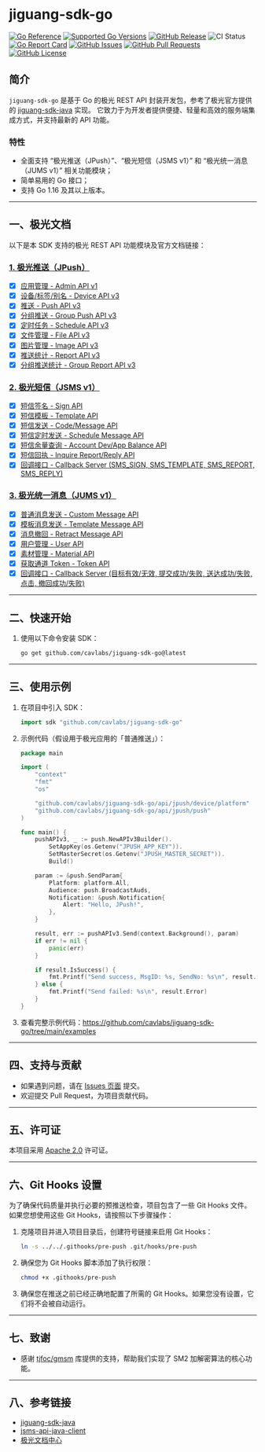 # jiguang-sdk-go

[![Go Reference](https://pkg.go.dev/badge/github.com/cavlabs/jiguang-sdk-go.svg)](https://pkg.go.dev/github.com/cavlabs/jiguang-sdk-go)
[![Supported Go Versions](https://img.shields.io/badge/Go-≥&nbsp;1.16-blue)](https://go.dev/doc/devel/release)
[![GitHub Release](https://img.shields.io/github/v/release/cavlabs/jiguang-sdk-go)](https://github.com/cavlabs/jiguang-sdk-go/releases)
![CI Status](https://img.shields.io/github/actions/workflow/status/cavlabs/jiguang-sdk-go/ci.yml?label=CI&logo=github)
[![Go Report Card](https://goreportcard.com/badge/github.com/cavlabs/jiguang-sdk-go)](https://goreportcard.com/report/github.com/cavlabs/jiguang-sdk-go)
[![GitHub Issues](https://img.shields.io/github/issues/cavlabs/jiguang-sdk-go)](https://github.com/cavlabs/jiguang-sdk-go/issues)
[![GitHub Pull Requests](https://img.shields.io/github/issues-pr/cavlabs/jiguang-sdk-go)](https://github.com/cavlabs/jiguang-sdk-go/pulls)
[![GitHub License](https://img.shields.io/github/license/cavlabs/jiguang-sdk-go)](https://github.com/cavlabs/jiguang-sdk-go?tab=Apache-2.0-1-ov-file#readme)

## 简介

`jiguang-sdk-go` 是基于 Go 的极光 REST API
封装开发包，参考了极光官方提供的 [jiguang-sdk-java](https://github.com/jpush/jiguang-sdk-java) 实现。
它致力于为开发者提供便捷、轻量和高效的服务端集成方式，并支持最新的 API 功能。

### 特性

- 全面支持 “极光推送（JPush）”、“极光短信（JSMS v1）” 和 “极光统一消息（JUMS v1）” 相关功能模块；
- 简单易用的 Go 接口；
- 支持 Go 1.16 及其以上版本。

---

## 一、极光文档

以下是本 SDK 支持的极光 REST API 功能模块及官方文档链接：

### [1. 极光推送（JPush）](https://docs.jiguang.cn/jpush/server/push)

- [x] [应用管理 - Admin API v1](https://docs.jiguang.cn/jpush/server/push/rest_api_admin_api_v1)
- [x] [设备/标签/别名 - Device API v3](https://docs.jiguang.cn/jpush/server/push/rest_api_v3_device)
- [x] [推送 - Push API v3](https://docs.jiguang.cn/jpush/server/push/rest_api_v3_push)
- [x] [分组推送 - Group Push API v3](https://docs.jiguang.cn/jpush/server/push/rest_api_v3_push_grouppush)
- [x] [定时任务 - Schedule API v3](https://docs.jiguang.cn/jpush/server/push/rest_api_push_schedule)
- [x] [文件管理 - File API v3](https://docs.jiguang.cn/jpush/server/push/rest_api_v3_file)
- [x] [图片管理 - Image API v3](https://docs.jiguang.cn/jpush/server/push/rest_api_v3_image)
- [x] [推送统计 - Report API v3](https://docs.jiguang.cn/jpush/server/push/rest_api_v3_report)
- [x] [分组推送统计 - Group Report API v3](https://docs.jiguang.cn/jpush/server/push/rest_api_v3_report)

### [2. 极光短信（JSMS v1）](https://docs.jiguang.cn/jsms/server/restapi)

- [x] [短信签名 - Sign API](https://docs.jiguang.cn/jsms/server/rest_api_jsms_sign)
- [x] [短信模板 - Template API](https://docs.jiguang.cn/jsms/server/rest_api_jsms_templates)
- [x] [短信发送 - Code/Message API](https://docs.jiguang.cn/jsms/server/rest_api_jsms)
- [x] [短信定时发送 - Schedule Message API](https://docs.jiguang.cn/jsms/server/rest_api_jsms_schedule)
- [x] [短信余量查询 - Account Dev/App Balance API](https://docs.jiguang.cn/jsms/server/rest_jsms_api_account)
- [x] [短信回执 - Inquire Report/Reply API](https://docs.jiguang.cn/jsms/server/rest_api_jsms_inquire)
- [x] [回调接口 - Callback Server (SMS_SIGN, SMS_TEMPLATE, SMS_REPORT, SMS_REPLY)](https://docs.jiguang.cn/jsms/server/callback)

### [3. 极光统一消息（JUMS v1）](https://docs.jiguang.cn/jums/server/restapi)

- [x] [普通消息发送 - Custom Message API](https://docs.jiguang.cn/jums/server/rest_api_jums_custom_message)
- [x] [模板消息发送 - Template Message API](https://docs.jiguang.cn/jums/server/rest_api_jums_template_message)
- [x] [消息撤回 - Retract Message API](https://docs.jiguang.cn/jums/server/rest_api_jums_retract_message)
- [x] [用户管理 - User API](https://docs.jiguang.cn/jums/server/rest_api_jums_user)
- [x] [素材管理 - Material API](https://docs.jiguang.cn/jums/server/rest_api_jums_material)
- [x] [获取通道 Token - Token API](https://docs.jiguang.cn/jums/server/rest_api_jums_token)
- [x] [回调接口 - Callback Server (目标有效/无效, 提交成功/失败, 送达成功/失败, 点击, 撤回成功/失败)](https://docs.jiguang.cn/jums/advanced/callback)

---

## 二、快速开始

1. 使用以下命令安装 SDK：
    ```bash
    go get github.com/cavlabs/jiguang-sdk-go@latest
    ```

---

## 三、使用示例

1. 在项目中引入 SDK：
    ```go
    import sdk "github.com/cavlabs/jiguang-sdk-go"
    ```

2. 示例代码（假设用于极光应用的「普通推送」）：
    ```go
    package main

    import (
        "context"
        "fmt"
        "os"
    
        "github.com/cavlabs/jiguang-sdk-go/api/jpush/device/platform"
        "github.com/cavlabs/jiguang-sdk-go/api/jpush/push"
    )
    
    func main() {
        pushAPIv3, _ := push.NewAPIv3Builder().
    		SetAppKey(os.Getenv("JPUSH_APP_KEY")).
    		SetMasterSecret(os.Getenv("JPUSH_MASTER_SECRET")).
    		Build()
    
        param := &push.SendParam{
            Platform: platform.All,
            Audience: push.BroadcastAuds,
            Notification: &push.Notification{
                Alert: "Hello, JPush!",
            },
        }
    
        result, err := pushAPIv3.Send(context.Background(), param)
        if err != nil {
            panic(err)
        }
    
        if result.IsSuccess() {
            fmt.Printf("Send success, MsgID: %s, SendNo: %s\n", result.MsgID, result.SendNo)
        } else {
            fmt.Printf("Send failed: %s\n", result.Error)
        }
    }
    ```

3. 查看完整示例代码：https://github.com/cavlabs/jiguang-sdk-go/tree/main/examples

---

## 四、支持与贡献

- 如果遇到问题，请在 [Issues 页面](https://github.com/cavlabs/jiguang-sdk-go/issues/new) 提交。
- 欢迎提交 Pull Request，为项目贡献代码。

---

## 五、许可证

本项目采用 [Apache 2.0](https://github.com/cavlabs/jiguang-sdk-go?tab=Apache-2.0-1-ov-file#readme) 许可证。

---

## 六、Git Hooks 设置

为了确保代码质量并执行必要的预推送检查，项目包含了一些 Git Hooks 文件。如果您想使用这些 Git Hooks，请按照以下步骤操作：

1. 克隆项目并进入项目目录后，创建符号链接来启用 Git Hooks：
    ```bash
    ln -s ../../.githooks/pre-push .git/hooks/pre-push
    ```
2. 确保您为 Git Hooks 脚本添加了执行权限：
    ```bash
    chmod +x .githooks/pre-push
    ```
3. 确保您在推送之前已经正确地配置了所需的 Git Hooks。如果您没有设置，它们将不会被自动运行。

---

## 七、致谢

- 感谢 [tjfoc/gmsm](https://github.com/tjfoc/gmsm) 库提供的支持，帮助我们实现了 SM2 加解密算法的核心功能。

---

## 八、参考链接

- [jiguang-sdk-java](https://github.com/jpush/jiguang-sdk-java)
- [jsms-api-java-client](https://github.com/jpush/jsms-api-java-client)
- [极光文档中心](https://docs.jiguang.cn)